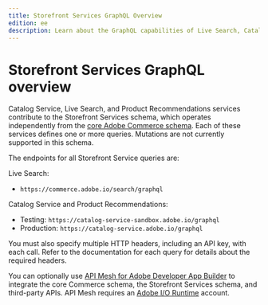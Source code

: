 ```yaml
---
title: Storefront Services GraphQL Overview
edition: ee
description: Learn about the GraphQL capabilities of Live Search, Catalog Service, and Product Recommendations
---
```


# Storefront Services GraphQL overview

Catalog Service, Live Search, and Product Recommendations services contribute to the Storefront Services schema, which operates independently from the [core Adobe Commerce schema](https://developer.adobe.com/commerce/webapi/graphql/). Each of these services defines one or more queries. Mutations are not currently supported in this schema.

The endpoints for all Storefront Service queries are:

Live Search:

- `https://commerce.adobe.io/search/graphql`

Catalog Service and Product Recommendations:

- Testing: `https://catalog-service-sandbox.adobe.io/graphql`
- Production: `https://catalog-service.adobe.io/graphql`

You must also specify multiple HTTP headers, including an API key, with each call. Refer to the documentation for each query for details about the required headers.

You can optionally use [API Mesh for Adobe Developer App Builder](https://developer.adobe.com/graphql-mesh-gateway/gateway/) to integrate the core Commerce schema, the Storefront Services schema, and third-party APIs. API Mesh requires an [Adobe I/O Runtime](https://developer.adobe.com/runtime/docs/guides/) account.
